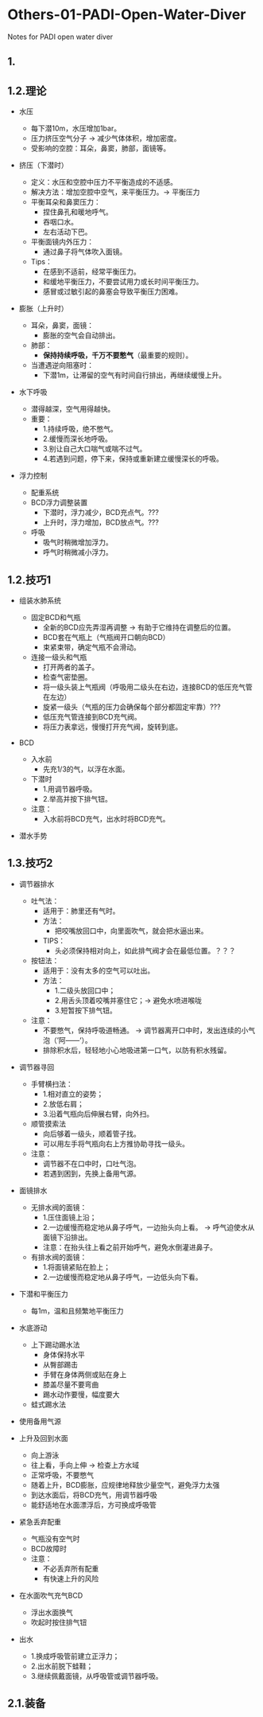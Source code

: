 # Others-01-PADI-Open-Water-Diver
Notes for PADI open water diver

## 1.

## 1.2.理论

- 水压
  - 每下潜10m，水压增加1bar。
  - 压力挤压空气分子 -> 减少气体体积，增加密度。
  - 受影响的空腔：耳朵，鼻窦，肺部，面镜等。
  
- 挤压（下潜时）
  - 定义：水压和空腔中压力不平衡造成的不适感。
  - 解决方法：增加空腔中空气，来平衡压力。-> 平衡压力
  - 平衡耳朵和鼻窦压力：
    - 捏住鼻孔和暖地呼气。
    - 吞咽口水。
    - 左右活动下巴。
  - 平衡面镜内外压力：
    - 通过鼻子将气体吹入面镜。
  - Tips：
    - 在感到不适前，经常平衡压力。
    - 和缓地平衡压力，不要尝试用力或长时间平衡压力。
    - 感冒或过敏引起的鼻塞会导致平衡压力困难。
    
- 膨胀（上升时）
  - 耳朵，鼻窦，面镜：
    - 膨胀的空气会自动排出。
  - 肺部：
    - **保持持续呼吸，千万不要憋气**（最重要的规则）。
  - 当遭遇逆向阻塞时：
    - 下潜1m，让滞留的空气有时间自行排出，再继续缓慢上升。
    
- 水下呼吸
  - 潜得越深，空气用得越快。
  - 重要：
    - 1.持续呼吸，绝不憋气。
    - 2.缓慢而深长地呼吸。
    - 3.别让自己大口喘气或喘不过气。
    - 4.若遇到问题，停下来，保持或重新建立缓慢深长的呼吸。

- 浮力控制
  - 配重系统
  - BCD浮力调整装置
    - 下潜时，浮力减少，BCD充点气。???
    - 上升时，浮力增加，BCD放点气。???
  - 呼吸
    - 吸气时稍微增加浮力。
    - 呼气时稍微减小浮力。

## 1.2.技巧1

- 组装水肺系统
  - 固定BCD和气瓶
    - 全新的BCD应先弄湿再调整 -> 有助于它维持在调整后的位置。
    - BCD套在气瓶上（气瓶阀开口朝向BCD）
    - 束紧束带，确定气瓶不会滑动。
  - 连接一级头和气瓶
    - 打开两者的盖子。
    - 检查气密垫圈。
    - 将一级头装上气瓶阀（呼吸用二级头在右边，连接BCD的低压充气管在左边）
    - 旋紧一级头（气瓶的压力会确保每个部分都固定牢靠）???
    - 低压充气管连接到BCD充气阀。
    - 将压力表拿远，慢慢打开充气阀，旋转到底。
    
- BCD
  - 入水前
    - 先充1/3的气，以浮在水面。
  - 下潜时
    - 1.用调节器呼吸。
    - 2.举高并按下排气钮。
  - 注意：
    - 入水前将BCD充气，出水时将BCD充气。
    
- 潜水手势

## 1.3.技巧2

- 调节器排水
  - 吐气法：
    - 适用于：肺里还有气时。
    - 方法：
      - 把咬嘴放回口中，向里面吹气，就会把水逼出来。
    - TIPS：
      - 头必须保持相对向上，如此排气阀才会在最低位置。？？？
  - 按钮法：
    - 适用于：没有太多的空气可以吐出。
    - 方法：
      - 1.二级头放回口中；
      - 2.用舌头顶着咬嘴并塞住它；-> 避免水喷进喉咙
      - 3.短暂按下排气钮。
  - 注意：
    - 不要憋气，保持呼吸道畅通。 -> 调节器离开口中时，发出连续的小气泡（’阿——‘）。
    - 排除积水后，轻轻地小心地吸进第一口气，以防有积水残留。
    
- 调节器寻回
  - 手臂横扫法：
    - 1.相对直立的姿势；
    - 2.放低右肩；
    - 3.沿着气瓶向后伸展右臂，向外扫。
  - 顺管摸索法
    - 向后够着一级头，顺着管子找。
    - 可以用左手将气瓶向右上方推协助寻找一级头。
  - 注意：
    - 调节器不在口中时，口吐气泡。
    - 若遇到困到，先换上备用气源。
    
- 面镜排水
  - 无排水阀的面镜：
    - 1.压住面镜上沿；
    - 2.一边缓慢而稳定地从鼻子呼气，一边抬头向上看。 -> 呼气迫使水从面镜下沿排出。
    - 注意：在抬头往上看之前开始呼气，避免水倒灌进鼻子。
  - 有排水阀的面镜：
    - 1.将面镜紧贴在脸上；
    - 2.一边缓慢而稳定地从鼻子呼气，一边低头向下看。

- 下潜和平衡压力
  - 每1m，温和且频繁地平衡压力

- 水底游动
  - 上下踢动踢水法
    - 身体保持水平
    - 从臀部踢击
    - 手臂在身体两侧或贴在身上
    - 膝盖尽量不要弯曲
    - 踢水动作要慢，幅度要大
  - 蛙式踢水法
  
- 使用备用气源

- 上升及回到水面
  - 向上游泳
  - 往上看，手向上伸 -> 检查上方水域
  - 正常呼吸，不要憋气
  - 随着上升，BCD膨胀，应规律地释放少量空气，避免浮力太强
  - 到达水面后，将BCD充气，用调节器呼吸
  - 能舒适地在水面漂浮后，方可换成呼吸管
  
- 紧急丢弃配重
  - 气瓶没有空气时
  - BCD故障时
  - 注意：
    - 不必丢弃所有配重
    - 有快速上升的风险
    
- 在水面吹气充气BCD
  - 浮出水面换气
  - 吹起时按住排气钮

- 出水
  - 1.换成呼吸管前建立正浮力；
  - 2.出水前脱下蛙鞋；
  - 3.继续佩戴面镜，从呼吸管或调节器呼吸。

## 2.1.装备
